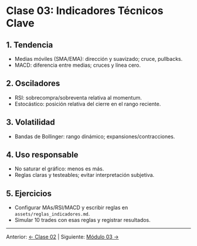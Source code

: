 # Clase 03: Indicadores Técnicos Clave

## 1. Tendencia
- Medias móviles (SMA/EMA): dirección y suavizado; cruce, pullbacks.
- MACD: diferencia entre medias; cruces y línea cero.

## 2. Osciladores
- RSI: sobrecompra/sobreventa relativa al momentum.
- Estocástico: posición relativa del cierre en el rango reciente.

## 3. Volatilidad
- Bandas de Bollinger: rango dinámico; expansiones/contracciones.

## 4. Uso responsable
- No saturar el gráfico: menos es más.
- Reglas claras y testeables; evitar interpretación subjetiva.

## 5. Ejercicios
- Configurar MAs/RSI/MACD y escribir reglas en `assets/reglas_indicadores.md`.
- Simular 10 trades con esas reglas y registrar resultados.

---
Anterior: [← Clase 02](Clase_02_Patrones_Graficos_y_Formaciones.md) | Siguiente: [Módulo 03 →](../03_Analisis_Fundamental/README.md)

